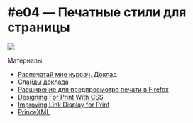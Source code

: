 # #e04 — Печатные стили для страницы

[![](https://img.youtube.com/vi/c4j7I79xNhg/hqdefault.jpg)](https://youtu.be/c4j7I79xNhg)

Материалы:
- [Распечатай мне курсач. Доклад](https://www.youtube.com/watch?v=xVPCZFBpjsI)
- [Слайды доклада](https://mefody.dev/talks/print-with-css/)
- [Расширение для предпросмотра печати в Firefox](https://github.com/jscher2000/printable-print-doctor-extension)
- [Designing For Print With CSS](https://www.smashingmagazine.com/2015/01/designing-for-print-with-css/)
- [Improving Link Display for Print](https://alistapart.com/article/improvingprint/)
- [PrinceXML](https://www.princexml.com/)
